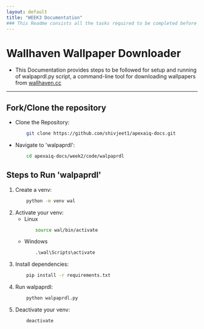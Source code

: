 ```yaml
---
layout: default
title: "WEEK3 Documentation"
### This Readme consists all the tasks required to be completed before the end of [WEEK3]
---
```


# Wallhaven Wallpaper Downloader

- This Documentation provides steps to be followed for setup and running of walpaprdl.py script, a command-line tool for downloading wallpapers from [wallhaven.cc](wallhaven.cc)
---

## Fork/Clone the repository
- Clone the Repository:
    ```bash
        git clone https://github.com/shivjeet1/apexaiq-docs.git
- Navigate to 'walpaprdl':
    ```bash
        cd apexaiq-docs/week2/code/walpaprdl

## Steps to Run 'walpaprdl'

1. Create a venv:
    ```bash
        python -m venv wal 

2. Activate your venv:
    - Linux
        ```bash
            source wal/bin/activate
    - Windows
        ```cmd
            .\wal\Scripts\activate

3. Install dependencies:
    ```bash
        pip install -r requirements.txt

4. Run walpaprdl:
    ```bash
        python walpaprdl.py 

5. Deactivate your venv:
    ```bash
        deactivate 


